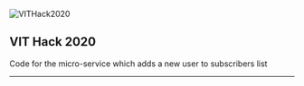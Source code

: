 ![VITHack2020](https://raw.githubusercontent.com/shivansh2407/VITHack-Frontend/master/public/assets/images/VitHackLogo.png)

## VIT Hack 2020

Code for the micro-service which adds a new user to subscribers list

---
